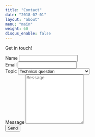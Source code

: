 ```yaml
---
title: "Contact"
date: "2018-07-01"
layout: "about"
menu: "main"
weight: 60
disqus_enable: false
---
```


Get in touch!

<div class="basic-form">
  <form action="https://formspree.io/graham+contact@grahamweldon.com" method="POST">
    <div class="row">
      <label>
        <span>Name</span>
        <input type="text" name="name">
      </label>
    </div>
    <div class="row">
      <label>
        <span>Email</span>
        <input type="email" name="_replyto">
      </label>
    </div>
    <div class="row">
      <label>
        <span>Topic</span>
        <select name="topic">
          <option value="Technical">Technical question</option>
          <option value="Game development">Game development</option>
          <option value="Recruitment">Recruitment</option>
          <option value="Other">Other (please specify in message)</option>
        </select>
      </label>
    </div>
    <div class="row">
      <label>
        <span>Message</span>
        <textarea name="message" placeholder="Message" rows="10"></textarea>
      </label>
    </div>
    <div class="row">
      <label>
        <button type="submit">Send</button>
      </label>
    </div>
  </form>
</div>
